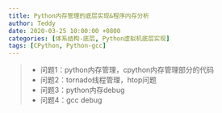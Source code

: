 ```yaml
---
title: Python内存管理的底层实现&程序内存分析
author: Teddy
date: 2020-03-25 10:00:00 +0800
categories: [体系结构-底层, Python虚拟机底层实现]
tags: [CPython, Python-gcc]
---
```


> - 问题1：python内存管理，cpython内存管理部分的代码
> - 问题2：tornado线程管理，htop问题
> - 问题3：python内存debug
> - 问题4：gcc debug